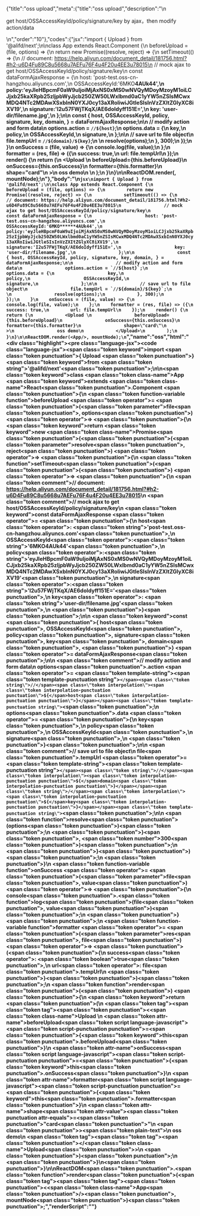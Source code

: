 {"title":"oss upload","meta":{"title":"oss upload","description":"\n<p>get host/OSSAccessKeyId/policy/signature/key by ajax，then modify action/data</p>\n","order":"10"},"codes":{"jsx":"import { Upload } from '@alifd/next';\n\nclass App extends React.Component {\n    beforeUpload = (file, options) => {\n        return new Promise((resolve, reject) => {\n            setTimeout(() => {\n                // document: https://help.aliyun.com/document_detail/181756.html?#h2-u6D4Fu89C8u5668u7AEFu76F4u4F20u4EE3u78015\n                // mock ajax to get host/OSSAccessKeyId/policy/signature/key\n                const dataFormAjaxResponse = {\n                    host: 'post-test.oss-cn-hangzhou.aliyuncs.com',\n                    OSSAccessKeyId:'6MKO******4AUk44',\n                    policy:'eyJleHBpcmF0aW9uIjoiMjAxNS0xMS0wNVQyMDoyMzoyM1oiLCJjxb25kaXRpb25zIjpbWyJjcb250ZW50LWxlbmd0aC1yYW5nZSIsMCwxMDQ4NTc2MDAwXSxbInN0YXJ0cy13aXRoIiwiJGtleSIsInVzZXItZGlyXC8iXV19',\n                    signature:'I2u57FWjTKqX/AE6doIdyff151E=',\n                    key: 'user-dir/filename.jpg',\n                };\n\n                const { host, OSSAccessKeyId, policy, signature, key, domain, } = dataFormAjaxResponse;\n\n                // modify action and form data\n                options.action = `//${host}`;\n                options.data = {\n                    key,\n                    policy,\n                    OSSAccessKeyId,\n                    signature,\n                };\n\n                // save url to file object\n                file.tempUrl = `//${domain}/${key}`;\n                \n                resolve(options);\n            }, 300);\n        });\n    }\n    onSuccess = (file, value) => {\n        console.log(file, value);\n    };\n    formatter = (res, file) => ({\n        success: true,\n        url: file.tempUrl\n    });\n    render() {\n        return (\n            <Upload \n                beforeUpload={this.beforeUpload}\n                onSuccess={this.onSuccess}\n                formatter={this.formatter}\n                shape=\"card\"\n            >\n                oss demo\n            </Upload>\n        );\n    }\n}\n\nReactDOM.render(<App/>, mountNode);\n"},"body":"\n````jsx\nimport { Upload } from '@alifd/next';\n\nclass App extends React.Component {\n    beforeUpload = (file, options) => {\n        return new Promise((resolve, reject) => {\n            setTimeout(() => {\n                // document: https://help.aliyun.com/document_detail/181756.html?#h2-u6D4Fu89C8u5668u7AEFu76F4u4F20u4EE3u78015\n                // mock ajax to get host/OSSAccessKeyId/policy/signature/key\n                const dataFormAjaxResponse = {\n                    host: 'post-test.oss-cn-hangzhou.aliyuncs.com',\n                    OSSAccessKeyId:'6MKO******4AUk44',\n                    policy:'eyJleHBpcmF0aW9uIjoiMjAxNS0xMS0wNVQyMDoyMzoyM1oiLCJjxb25kaXRpb25zIjpbWyJjcb250ZW50LWxlbmd0aC1yYW5nZSIsMCwxMDQ4NTc2MDAwXSxbInN0YXJ0cy13aXRoIiwiJGtleSIsInVzZXItZGlyXC8iXV19',\n                    signature:'I2u57FWjTKqX/AE6doIdyff151E=',\n                    key: 'user-dir/filename.jpg',\n                };\n\n                const { host, OSSAccessKeyId, policy, signature, key, domain, } = dataFormAjaxResponse;\n\n                // modify action and form data\n                options.action = `//${host}`;\n                options.data = {\n                    key,\n                    policy,\n                    OSSAccessKeyId,\n                    signature,\n                };\n\n                // save url to file object\n                file.tempUrl = `//${domain}/${key}`;\n                \n                resolve(options);\n            }, 300);\n        });\n    }\n    onSuccess = (file, value) => {\n        console.log(file, value);\n    };\n    formatter = (res, file) => ({\n        success: true,\n        url: file.tempUrl\n    });\n    render() {\n        return (\n            <Upload \n                beforeUpload={this.beforeUpload}\n                onSuccess={this.onSuccess}\n                formatter={this.formatter}\n                shape=\"card\"\n            >\n                oss demo\n            </Upload>\n        );\n    }\n}\n\nReactDOM.render(<App/>, mountNode);\n````","name":"oss","html":"<script>(function(){'use strict';\n\nvar _createClass = function () { function defineProperties(target, props) { for (var i = 0; i < props.length; i++) { var descriptor = props[i]; descriptor.enumerable = descriptor.enumerable || false; descriptor.configurable = true; if (\"value\" in descriptor) descriptor.writable = true; Object.defineProperty(target, descriptor.key, descriptor); } } return function (Constructor, protoProps, staticProps) { if (protoProps) defineProperties(Constructor.prototype, protoProps); if (staticProps) defineProperties(Constructor, staticProps); return Constructor; }; }();\n\nvar _next = require('@alifd/next');\n\nfunction _classCallCheck(instance, Constructor) { if (!(instance instanceof Constructor)) { throw new TypeError(\"Cannot call a class as a function\"); } }\n\nfunction _possibleConstructorReturn(self, call) { if (!self) { throw new ReferenceError(\"this hasn't been initialised - super() hasn't been called\"); } return call && (typeof call === \"object\" || typeof call === \"function\") ? call : self; }\n\nfunction _inherits(subClass, superClass) { if (typeof superClass !== \"function\" && superClass !== null) { throw new TypeError(\"Super expression must either be null or a function, not \" + typeof superClass); } subClass.prototype = Object.create(superClass && superClass.prototype, { constructor: { value: subClass, enumerable: false, writable: true, configurable: true } }); if (superClass) Object.setPrototypeOf ? Object.setPrototypeOf(subClass, superClass) : subClass.__proto__ = superClass; }\n\nvar App = function (_React$Component) {\n    _inherits(App, _React$Component);\n\n    function App() {\n        var _ref;\n\n        var _temp, _this, _ret;\n\n        _classCallCheck(this, App);\n\n        for (var _len = arguments.length, args = Array(_len), _key = 0; _key < _len; _key++) {\n            args[_key] = arguments[_key];\n        }\n\n        return _ret = (_temp = (_this = _possibleConstructorReturn(this, (_ref = App.__proto__ || Object.getPrototypeOf(App)).call.apply(_ref, [this].concat(args))), _this), _this.beforeUpload = function (file, options) {\n            return new Promise(function (resolve, reject) {\n                setTimeout(function () {\n                    // document: https://help.aliyun.com/document_detail/181756.html?#h2-u6D4Fu89C8u5668u7AEFu76F4u4F20u4EE3u78015\n                    // mock ajax to get host/OSSAccessKeyId/policy/signature/key\n                    var dataFormAjaxResponse = {\n                        host: 'post-test.oss-cn-hangzhou.aliyuncs.com',\n                        OSSAccessKeyId: '6MKO******4AUk44',\n                        policy: 'eyJleHBpcmF0aW9uIjoiMjAxNS0xMS0wNVQyMDoyMzoyM1oiLCJjxb25kaXRpb25zIjpbWyJjcb250ZW50LWxlbmd0aC1yYW5nZSIsMCwxMDQ4NTc2MDAwXSxbInN0YXJ0cy13aXRoIiwiJGtleSIsInVzZXItZGlyXC8iXV19',\n                        signature: 'I2u57FWjTKqX/AE6doIdyff151E=',\n                        key: 'user-dir/filename.jpg'\n                    };\n\n                    var host = dataFormAjaxResponse.host,\n                        OSSAccessKeyId = dataFormAjaxResponse.OSSAccessKeyId,\n                        policy = dataFormAjaxResponse.policy,\n                        signature = dataFormAjaxResponse.signature,\n                        key = dataFormAjaxResponse.key,\n                        domain = dataFormAjaxResponse.domain;\n\n                    // modify action and form data\n\n                    options.action = '//' + host;\n                    options.data = {\n                        key: key,\n                        policy: policy,\n                        OSSAccessKeyId: OSSAccessKeyId,\n                        signature: signature\n                    };\n\n                    // save url to file object\n                    file.tempUrl = '//' + domain + '/' + key;\n\n                    resolve(options);\n                }, 300);\n            });\n        }, _this.onSuccess = function (file, value) {\n            console.log(file, value);\n        }, _this.formatter = function (res, file) {\n            return {\n                success: true,\n                url: file.tempUrl\n            };\n        }, _temp), _possibleConstructorReturn(_this, _ret);\n    }\n\n    _createClass(App, [{\n        key: 'render',\n        value: function render() {\n            return React.createElement(\n                _next.Upload,\n                {\n                    beforeUpload: this.beforeUpload,\n                    onSuccess: this.onSuccess,\n                    formatter: this.formatter,\n                    shape: 'card'\n                },\n                'oss demo'\n            );\n        }\n    }]);\n\n    return App;\n}(React.Component);\n\nReactDOM.render(React.createElement(App, null), mountNode);})()</script><div class=\"highlight\"><pre class=\"language-jsx\"><code class=\"language-jsx\"><span class=\"token keyword\">import</span> <span class=\"token punctuation\">{</span> Upload <span class=\"token punctuation\">}</span> <span class=\"token keyword\">from</span> <span class=\"token string\">'@alifd/next'</span><span class=\"token punctuation\">;</span>\n\n<span class=\"token keyword\">class</span> <span class=\"token class-name\">App</span> <span class=\"token keyword\">extends</span> <span class=\"token class-name\">React<span class=\"token punctuation\">.</span>Component</span> <span class=\"token punctuation\">{</span>\n    <span class=\"token function-variable function\">beforeUpload</span> <span class=\"token operator\">=</span> <span class=\"token punctuation\">(</span><span class=\"token parameter\">file<span class=\"token punctuation\">,</span> options</span><span class=\"token punctuation\">)</span> <span class=\"token operator\">=></span> <span class=\"token punctuation\">{</span>\n        <span class=\"token keyword\">return</span> <span class=\"token keyword\">new</span> <span class=\"token class-name\">Promise</span><span class=\"token punctuation\">(</span><span class=\"token punctuation\">(</span><span class=\"token parameter\">resolve<span class=\"token punctuation\">,</span> reject</span><span class=\"token punctuation\">)</span> <span class=\"token operator\">=></span> <span class=\"token punctuation\">{</span>\n            <span class=\"token function\">setTimeout</span><span class=\"token punctuation\">(</span><span class=\"token punctuation\">(</span><span class=\"token punctuation\">)</span> <span class=\"token operator\">=></span> <span class=\"token punctuation\">{</span>\n                <span class=\"token comment\">// document: https://help.aliyun.com/document_detail/181756.html?#h2-u6D4Fu89C8u5668u7AEFu76F4u4F20u4EE3u78015</span>\n                <span class=\"token comment\">// mock ajax to get host/OSSAccessKeyId/policy/signature/key</span>\n                <span class=\"token keyword\">const</span> dataFormAjaxResponse <span class=\"token operator\">=</span> <span class=\"token punctuation\">{</span>\n                    host<span class=\"token operator\">:</span> <span class=\"token string\">'post-test.oss-cn-hangzhou.aliyuncs.com'</span><span class=\"token punctuation\">,</span>\n                    OSSAccessKeyId<span class=\"token operator\">:</span><span class=\"token string\">'6MKO******4AUk44'</span><span class=\"token punctuation\">,</span>\n                    policy<span class=\"token operator\">:</span><span class=\"token string\">'eyJleHBpcmF0aW9uIjoiMjAxNS0xMS0wNVQyMDoyMzoyM1oiLCJjxb25kaXRpb25zIjpbWyJjcb250ZW50LWxlbmd0aC1yYW5nZSIsMCwxMDQ4NTc2MDAwXSxbInN0YXJ0cy13aXRoIiwiJGtleSIsInVzZXItZGlyXC8iXV19'</span><span class=\"token punctuation\">,</span>\n                    signature<span class=\"token operator\">:</span><span class=\"token string\">'I2u57FWjTKqX/AE6doIdyff151E='</span><span class=\"token punctuation\">,</span>\n                    key<span class=\"token operator\">:</span> <span class=\"token string\">'user-dir/filename.jpg'</span><span class=\"token punctuation\">,</span>\n                <span class=\"token punctuation\">}</span><span class=\"token punctuation\">;</span>\n\n                <span class=\"token keyword\">const</span> <span class=\"token punctuation\">{</span> host<span class=\"token punctuation\">,</span> OSSAccessKeyId<span class=\"token punctuation\">,</span> policy<span class=\"token punctuation\">,</span> signature<span class=\"token punctuation\">,</span> key<span class=\"token punctuation\">,</span> domain<span class=\"token punctuation\">,</span> <span class=\"token punctuation\">}</span> <span class=\"token operator\">=</span> dataFormAjaxResponse<span class=\"token punctuation\">;</span>\n\n                <span class=\"token comment\">// modify action and form data</span>\n                options<span class=\"token punctuation\">.</span>action <span class=\"token operator\">=</span> <span class=\"token template-string\"><span class=\"token template-punctuation string\">`</span><span class=\"token string\">//</span><span class=\"token interpolation\"><span class=\"token interpolation-punctuation punctuation\">${</span>host<span class=\"token interpolation-punctuation punctuation\">}</span></span><span class=\"token template-punctuation string\">`</span></span><span class=\"token punctuation\">;</span>\n                options<span class=\"token punctuation\">.</span>data <span class=\"token operator\">=</span> <span class=\"token punctuation\">{</span>\n                    key<span class=\"token punctuation\">,</span>\n                    policy<span class=\"token punctuation\">,</span>\n                    OSSAccessKeyId<span class=\"token punctuation\">,</span>\n                    signature<span class=\"token punctuation\">,</span>\n                <span class=\"token punctuation\">}</span><span class=\"token punctuation\">;</span>\n\n                <span class=\"token comment\">// save url to file object</span>\n                file<span class=\"token punctuation\">.</span>tempUrl <span class=\"token operator\">=</span> <span class=\"token template-string\"><span class=\"token template-punctuation string\">`</span><span class=\"token string\">//</span><span class=\"token interpolation\"><span class=\"token interpolation-punctuation punctuation\">${</span>domain<span class=\"token interpolation-punctuation punctuation\">}</span></span><span class=\"token string\">/</span><span class=\"token interpolation\"><span class=\"token interpolation-punctuation punctuation\">${</span>key<span class=\"token interpolation-punctuation punctuation\">}</span></span><span class=\"token template-punctuation string\">`</span></span><span class=\"token punctuation\">;</span>\n\n                <span class=\"token function\">resolve</span><span class=\"token punctuation\">(</span>options<span class=\"token punctuation\">)</span><span class=\"token punctuation\">;</span>\n            <span class=\"token punctuation\">}</span><span class=\"token punctuation\">,</span> <span class=\"token number\">300</span><span class=\"token punctuation\">)</span><span class=\"token punctuation\">;</span>\n        <span class=\"token punctuation\">}</span><span class=\"token punctuation\">)</span><span class=\"token punctuation\">;</span>\n    <span class=\"token punctuation\">}</span>\n    <span class=\"token function-variable function\">onSuccess</span> <span class=\"token operator\">=</span> <span class=\"token punctuation\">(</span><span class=\"token parameter\">file<span class=\"token punctuation\">,</span> value</span><span class=\"token punctuation\">)</span> <span class=\"token operator\">=></span> <span class=\"token punctuation\">{</span>\n        console<span class=\"token punctuation\">.</span><span class=\"token function\">log</span><span class=\"token punctuation\">(</span>file<span class=\"token punctuation\">,</span> value<span class=\"token punctuation\">)</span><span class=\"token punctuation\">;</span>\n    <span class=\"token punctuation\">}</span><span class=\"token punctuation\">;</span>\n    <span class=\"token function-variable function\">formatter</span> <span class=\"token operator\">=</span> <span class=\"token punctuation\">(</span><span class=\"token parameter\">res<span class=\"token punctuation\">,</span> file</span><span class=\"token punctuation\">)</span> <span class=\"token operator\">=></span> <span class=\"token punctuation\">(</span><span class=\"token punctuation\">{</span>\n        success<span class=\"token operator\">:</span> <span class=\"token boolean\">true</span><span class=\"token punctuation\">,</span>\n        url<span class=\"token operator\">:</span> file<span class=\"token punctuation\">.</span>tempUrl\n    <span class=\"token punctuation\">}</span><span class=\"token punctuation\">)</span><span class=\"token punctuation\">;</span>\n    <span class=\"token function\">render</span><span class=\"token punctuation\">(</span><span class=\"token punctuation\">)</span> <span class=\"token punctuation\">{</span>\n        <span class=\"token keyword\">return</span> <span class=\"token punctuation\">(</span>\n            <span class=\"token tag\"><span class=\"token tag\"><span class=\"token punctuation\">&lt;</span><span class=\"token class-name\">Upload</span></span> \n                <span class=\"token attr-name\">beforeUpload</span><span class=\"token script language-javascript\"><span class=\"token script-punctuation punctuation\">=</span><span class=\"token punctuation\">{</span><span class=\"token keyword\">this</span><span class=\"token punctuation\">.</span>beforeUpload<span class=\"token punctuation\">}</span></span>\n                <span class=\"token attr-name\">onSuccess</span><span class=\"token script language-javascript\"><span class=\"token script-punctuation punctuation\">=</span><span class=\"token punctuation\">{</span><span class=\"token keyword\">this</span><span class=\"token punctuation\">.</span>onSuccess<span class=\"token punctuation\">}</span></span>\n                <span class=\"token attr-name\">formatter</span><span class=\"token script language-javascript\"><span class=\"token script-punctuation punctuation\">=</span><span class=\"token punctuation\">{</span><span class=\"token keyword\">this</span><span class=\"token punctuation\">.</span>formatter<span class=\"token punctuation\">}</span></span>\n                <span class=\"token attr-name\">shape</span><span class=\"token attr-value\"><span class=\"token punctuation attr-equals\">=</span><span class=\"token punctuation\">\"</span>card<span class=\"token punctuation\">\"</span></span>\n            <span class=\"token punctuation\">></span></span><span class=\"token plain-text\">\n                oss demo\n            </span><span class=\"token tag\"><span class=\"token tag\"><span class=\"token punctuation\">&lt;/</span><span class=\"token class-name\">Upload</span></span><span class=\"token punctuation\">></span></span>\n        <span class=\"token punctuation\">)</span><span class=\"token punctuation\">;</span>\n    <span class=\"token punctuation\">}</span>\n<span class=\"token punctuation\">}</span>\n\nReactDOM<span class=\"token punctuation\">.</span><span class=\"token function\">render</span><span class=\"token punctuation\">(</span><span class=\"token tag\"><span class=\"token tag\"><span class=\"token punctuation\">&lt;</span><span class=\"token class-name\">App</span></span><span class=\"token punctuation\">/></span></span><span class=\"token punctuation\">,</span> mountNode<span class=\"token punctuation\">)</span><span class=\"token punctuation\">;</span></code></pre></div>","renderScript":"<script>(function(){'use strict';\n\nvar _createClass = function () { function defineProperties(target, props) { for (var i = 0; i < props.length; i++) { var descriptor = props[i]; descriptor.enumerable = descriptor.enumerable || false; descriptor.configurable = true; if (\"value\" in descriptor) descriptor.writable = true; Object.defineProperty(target, descriptor.key, descriptor); } } return function (Constructor, protoProps, staticProps) { if (protoProps) defineProperties(Constructor.prototype, protoProps); if (staticProps) defineProperties(Constructor, staticProps); return Constructor; }; }();\n\nvar _reactLive = require('react-live');\n\nvar _next = require('@alifd/next');\n\nfunction _classCallCheck(instance, Constructor) { if (!(instance instanceof Constructor)) { throw new TypeError(\"Cannot call a class as a function\"); } }\n\nfunction _possibleConstructorReturn(self, call) { if (!self) { throw new ReferenceError(\"this hasn't been initialised - super() hasn't been called\"); } return call && (typeof call === \"object\" || typeof call === \"function\") ? call : self; }\n\nfunction _inherits(subClass, superClass) { if (typeof superClass !== \"function\" && superClass !== null) { throw new TypeError(\"Super expression must either be null or a function, not \" + typeof superClass); } subClass.prototype = Object.create(superClass && superClass.prototype, { constructor: { value: subClass, enumerable: false, writable: true, configurable: true } }); if (superClass) Object.setPrototypeOf ? Object.setPrototypeOf(subClass, superClass) : subClass.__proto__ = superClass; }\n\nwindow.demoNames.push('ossEnUs');\n\n\nwindow.ossEnUsRenderScript = function ossEnUsRenderScript(liveDemo) {\n    var mountNode = document.getElementById('ossEnUs-mount');\n    if (liveDemo === \"false\") {\n        document.getElementById('ossEnUs-body').innerHTML = '<pre class=\"language-jsx\"><code class=\"language-jsx\"><span class=\"token keyword\">import</span> <span class=\"token punctuation\">{</span> Upload <span class=\"token punctuation\">}</span> <span class=\"token keyword\">from</span> <span class=\"token string\">\\'@alifd/next\\'</span><span class=\"token punctuation\">;</span>\\n\\n<span class=\"token keyword\">class</span> <span class=\"token class-name\">App</span> <span class=\"token keyword\">extends</span> <span class=\"token class-name\">React<span class=\"token punctuation\">.</span>Component</span> <span class=\"token punctuation\">{</span>\\n    <span class=\"token function-variable function\">beforeUpload</span> <span class=\"token operator\">=</span> <span class=\"token punctuation\">(</span><span class=\"token parameter\">file<span class=\"token punctuation\">,</span> options</span><span class=\"token punctuation\">)</span> <span class=\"token operator\">=></span> <span class=\"token punctuation\">{</span>\\n        <span class=\"token keyword\">return</span> <span class=\"token keyword\">new</span> <span class=\"token class-name\">Promise</span><span class=\"token punctuation\">(</span><span class=\"token punctuation\">(</span><span class=\"token parameter\">resolve<span class=\"token punctuation\">,</span> reject</span><span class=\"token punctuation\">)</span> <span class=\"token operator\">=></span> <span class=\"token punctuation\">{</span>\\n            <span class=\"token function\">setTimeout</span><span class=\"token punctuation\">(</span><span class=\"token punctuation\">(</span><span class=\"token punctuation\">)</span> <span class=\"token operator\">=></span> <span class=\"token punctuation\">{</span>\\n                <span class=\"token comment\">// document: https://help.aliyun.com/document_detail/181756.html?#h2-u6D4Fu89C8u5668u7AEFu76F4u4F20u4EE3u78015</span>\\n                <span class=\"token comment\">// mock ajax to get host/OSSAccessKeyId/policy/signature/key</span>\\n                <span class=\"token keyword\">const</span> dataFormAjaxResponse <span class=\"token operator\">=</span> <span class=\"token punctuation\">{</span>\\n                    host<span class=\"token operator\">:</span> <span class=\"token string\">\\'post-test.oss-cn-hangzhou.aliyuncs.com\\'</span><span class=\"token punctuation\">,</span>\\n                    OSSAccessKeyId<span class=\"token operator\">:</span><span class=\"token string\">\\'6MKO******4AUk44\\'</span><span class=\"token punctuation\">,</span>\\n                    policy<span class=\"token operator\">:</span><span class=\"token string\">\\'eyJleHBpcmF0aW9uIjoiMjAxNS0xMS0wNVQyMDoyMzoyM1oiLCJjxb25kaXRpb25zIjpbWyJjcb250ZW50LWxlbmd0aC1yYW5nZSIsMCwxMDQ4NTc2MDAwXSxbInN0YXJ0cy13aXRoIiwiJGtleSIsInVzZXItZGlyXC8iXV19\\'</span><span class=\"token punctuation\">,</span>\\n                    signature<span class=\"token operator\">:</span><span class=\"token string\">\\'I2u57FWjTKqX/AE6doIdyff151E=\\'</span><span class=\"token punctuation\">,</span>\\n                    key<span class=\"token operator\">:</span> <span class=\"token string\">\\'user-dir/filename.jpg\\'</span><span class=\"token punctuation\">,</span>\\n                <span class=\"token punctuation\">}</span><span class=\"token punctuation\">;</span>\\n\\n                <span class=\"token keyword\">const</span> <span class=\"token punctuation\">{</span> host<span class=\"token punctuation\">,</span> OSSAccessKeyId<span class=\"token punctuation\">,</span> policy<span class=\"token punctuation\">,</span> signature<span class=\"token punctuation\">,</span> key<span class=\"token punctuation\">,</span> domain<span class=\"token punctuation\">,</span> <span class=\"token punctuation\">}</span> <span class=\"token operator\">=</span> dataFormAjaxResponse<span class=\"token punctuation\">;</span>\\n\\n                <span class=\"token comment\">// modify action and form data</span>\\n                options<span class=\"token punctuation\">.</span>action <span class=\"token operator\">=</span> <span class=\"token template-string\"><span class=\"token template-punctuation string\">{backquote}</span><span class=\"token string\">//</span><span class=\"token interpolation\"><span class=\"token interpolation-punctuation punctuation\">{dollar}{</span>host<span class=\"token interpolation-punctuation punctuation\">}</span></span><span class=\"token template-punctuation string\">{backquote}</span></span><span class=\"token punctuation\">;</span>\\n                options<span class=\"token punctuation\">.</span>data <span class=\"token operator\">=</span> <span class=\"token punctuation\">{</span>\\n                    key<span class=\"token punctuation\">,</span>\\n                    policy<span class=\"token punctuation\">,</span>\\n                    OSSAccessKeyId<span class=\"token punctuation\">,</span>\\n                    signature<span class=\"token punctuation\">,</span>\\n                <span class=\"token punctuation\">}</span><span class=\"token punctuation\">;</span>\\n\\n                <span class=\"token comment\">// save url to file object</span>\\n                file<span class=\"token punctuation\">.</span>tempUrl <span class=\"token operator\">=</span> <span class=\"token template-string\"><span class=\"token template-punctuation string\">{backquote}</span><span class=\"token string\">//</span><span class=\"token interpolation\"><span class=\"token interpolation-punctuation punctuation\">{dollar}{</span>domain<span class=\"token interpolation-punctuation punctuation\">}</span></span><span class=\"token string\">/</span><span class=\"token interpolation\"><span class=\"token interpolation-punctuation punctuation\">{dollar}{</span>key<span class=\"token interpolation-punctuation punctuation\">}</span></span><span class=\"token template-punctuation string\">{backquote}</span></span><span class=\"token punctuation\">;</span>\\n                \\n                <span class=\"token function\">resolve</span><span class=\"token punctuation\">(</span>options<span class=\"token punctuation\">)</span><span class=\"token punctuation\">;</span>\\n            <span class=\"token punctuation\">}</span><span class=\"token punctuation\">,</span> <span class=\"token number\">300</span><span class=\"token punctuation\">)</span><span class=\"token punctuation\">;</span>\\n        <span class=\"token punctuation\">}</span><span class=\"token punctuation\">)</span><span class=\"token punctuation\">;</span>\\n    <span class=\"token punctuation\">}</span>\\n    <span class=\"token function-variable function\">onSuccess</span> <span class=\"token operator\">=</span> <span class=\"token punctuation\">(</span><span class=\"token parameter\">file<span class=\"token punctuation\">,</span> value</span><span class=\"token punctuation\">)</span> <span class=\"token operator\">=></span> <span class=\"token punctuation\">{</span>\\n        console<span class=\"token punctuation\">.</span><span class=\"token function\">log</span><span class=\"token punctuation\">(</span>file<span class=\"token punctuation\">,</span> value<span class=\"token punctuation\">)</span><span class=\"token punctuation\">;</span>\\n    <span class=\"token punctuation\">}</span><span class=\"token punctuation\">;</span>\\n    <span class=\"token function-variable function\">formatter</span> <span class=\"token operator\">=</span> <span class=\"token punctuation\">(</span><span class=\"token parameter\">res<span class=\"token punctuation\">,</span> file</span><span class=\"token punctuation\">)</span> <span class=\"token operator\">=></span> <span class=\"token punctuation\">(</span><span class=\"token punctuation\">{</span>\\n        success<span class=\"token operator\">:</span> <span class=\"token boolean\">true</span><span class=\"token punctuation\">,</span>\\n        url<span class=\"token operator\">:</span> file<span class=\"token punctuation\">.</span>tempUrl\\n    <span class=\"token punctuation\">}</span><span class=\"token punctuation\">)</span><span class=\"token punctuation\">;</span>\\n    <span class=\"token function\">render</span><span class=\"token punctuation\">(</span><span class=\"token punctuation\">)</span> <span class=\"token punctuation\">{</span>\\n        <span class=\"token keyword\">return</span> <span class=\"token punctuation\">(</span>\\n            <span class=\"token tag\"><span class=\"token tag\"><span class=\"token punctuation\">&lt;</span><span class=\"token class-name\">Upload</span></span> \\n                <span class=\"token attr-name\">beforeUpload</span><span class=\"token script language-javascript\"><span class=\"token script-punctuation punctuation\">=</span><span class=\"token punctuation\">{</span><span class=\"token keyword\">this</span><span class=\"token punctuation\">.</span>beforeUpload<span class=\"token punctuation\">}</span></span>\\n                <span class=\"token attr-name\">onSuccess</span><span class=\"token script language-javascript\"><span class=\"token script-punctuation punctuation\">=</span><span class=\"token punctuation\">{</span><span class=\"token keyword\">this</span><span class=\"token punctuation\">.</span>onSuccess<span class=\"token punctuation\">}</span></span>\\n                <span class=\"token attr-name\">formatter</span><span class=\"token script language-javascript\"><span class=\"token script-punctuation punctuation\">=</span><span class=\"token punctuation\">{</span><span class=\"token keyword\">this</span><span class=\"token punctuation\">.</span>formatter<span class=\"token punctuation\">}</span></span>\\n                <span class=\"token attr-name\">shape</span><span class=\"token attr-value\"><span class=\"token punctuation attr-equals\">=</span><span class=\"token punctuation\">\"</span>card<span class=\"token punctuation\">\"</span></span>\\n            <span class=\"token punctuation\">></span></span><span class=\"token plain-text\">\\n                oss demo\\n            </span><span class=\"token tag\"><span class=\"token tag\"><span class=\"token punctuation\">&lt;/</span><span class=\"token class-name\">Upload</span></span><span class=\"token punctuation\">></span></span>\\n        <span class=\"token punctuation\">)</span><span class=\"token punctuation\">;</span>\\n    <span class=\"token punctuation\">}</span>\\n<span class=\"token punctuation\">}</span>\\n\\nReactDOM<span class=\"token punctuation\">.</span><span class=\"token function\">render</span><span class=\"token punctuation\">(</span><span class=\"token tag\"><span class=\"token tag\"><span class=\"token punctuation\">&lt;</span><span class=\"token class-name\">App</span></span><span class=\"token punctuation\">/></span></span><span class=\"token punctuation\">,</span> mountNode<span class=\"token punctuation\">)</span><span class=\"token punctuation\">;</span>\\n</code></pre>\\n'.replace(/{backquote}/g, '`').replace(/{dollar}/g, '$');\n\n        var App = function (_React$Component) {\n            _inherits(App, _React$Component);\n\n            function App() {\n                var _ref;\n\n                var _temp, _this, _ret;\n\n                _classCallCheck(this, App);\n\n                for (var _len = arguments.length, args = Array(_len), _key = 0; _key < _len; _key++) {\n                    args[_key] = arguments[_key];\n                }\n\n                return _ret = (_temp = (_this = _possibleConstructorReturn(this, (_ref = App.__proto__ || Object.getPrototypeOf(App)).call.apply(_ref, [this].concat(args))), _this), _this.beforeUpload = function (file, options) {\n                    return new Promise(function (resolve, reject) {\n                        setTimeout(function () {\n                            // document: https://help.aliyun.com/document_detail/181756.html?#h2-u6D4Fu89C8u5668u7AEFu76F4u4F20u4EE3u78015\n                            // mock ajax to get host/OSSAccessKeyId/policy/signature/key\n                            var dataFormAjaxResponse = {\n                                host: 'post-test.oss-cn-hangzhou.aliyuncs.com',\n                                OSSAccessKeyId: '6MKO******4AUk44',\n                                policy: 'eyJleHBpcmF0aW9uIjoiMjAxNS0xMS0wNVQyMDoyMzoyM1oiLCJjxb25kaXRpb25zIjpbWyJjcb250ZW50LWxlbmd0aC1yYW5nZSIsMCwxMDQ4NTc2MDAwXSxbInN0YXJ0cy13aXRoIiwiJGtleSIsInVzZXItZGlyXC8iXV19',\n                                signature: 'I2u57FWjTKqX/AE6doIdyff151E=',\n                                key: 'user-dir/filename.jpg'\n                            };\n\n                            var host = dataFormAjaxResponse.host,\n                                OSSAccessKeyId = dataFormAjaxResponse.OSSAccessKeyId,\n                                policy = dataFormAjaxResponse.policy,\n                                signature = dataFormAjaxResponse.signature,\n                                key = dataFormAjaxResponse.key,\n                                domain = dataFormAjaxResponse.domain;\n\n                            // modify action and form data\n\n                            options.action = '//' + host;\n                            options.data = {\n                                key: key,\n                                policy: policy,\n                                OSSAccessKeyId: OSSAccessKeyId,\n                                signature: signature\n                            };\n\n                            // save url to file object\n                            file.tempUrl = '//' + domain + '/' + key;\n\n                            resolve(options);\n                        }, 300);\n                    });\n                }, _this.onSuccess = function (file, value) {\n                    console.log(file, value);\n                }, _this.formatter = function (res, file) {\n                    return {\n                        success: true,\n                        url: file.tempUrl\n                    };\n                }, _temp), _possibleConstructorReturn(_this, _ret);\n            }\n\n            _createClass(App, [{\n                key: 'render',\n                value: function render() {\n                    return React.createElement(\n                        _next.Upload,\n                        {\n                            beforeUpload: this.beforeUpload,\n                            onSuccess: this.onSuccess,\n                            formatter: this.formatter,\n                            shape: 'card'\n                        },\n                        'oss demo'\n                    );\n                }\n            }]);\n\n            return App;\n        }(React.Component);\n\n        ReactDOM.render(React.createElement(App, null), mountNode);\n\n        return;\n    }\n\n    var ossEnUsLiveScript = 'class App extends React.Component {\\n  constructor(...args) {\\n    super(...args);\\n    this.beforeUpload = (file, options) => {\\n      return new Promise((resolve, reject) => {\\n        setTimeout(() => {\\n          const dataFormAjaxResponse = {\\n            host: \"post-test.oss-cn-hangzhou.aliyuncs.com\",\\n            OSSAccessKeyId: \"6MKO******4AUk44\",\\n            policy:\\n              \"eyJleHBpcmF0aW9uIjoiMjAxNS0xMS0wNVQyMDoyMzoyM1oiLCJjxb25kaXRpb25zIjpbWyJjcb250ZW50LWxlbmd0aC1yYW5nZSIsMCwxMDQ4NTc2MDAwXSxbInN0YXJ0cy13aXRoIiwiJGtleSIsInVzZXItZGlyXC8iXV19\",\\n            signature: \"I2u57FWjTKqX/AE6doIdyff151E=\",\\n            key: \"user-dir/filename.jpg\"\\n          };\\n\\n          const {\\n            host,\\n            OSSAccessKeyId,\\n            policy,\\n            signature,\\n            key,\\n            domain\\n          } = dataFormAjaxResponse;\\n\\n          options.action = `//${host}`;\\n          options.data = {\\n            key,\\n            policy,\\n            OSSAccessKeyId,\\n            signature\\n          };\\n\\n          file.tempUrl = `//${domain}/${key}`;\\n\\n          resolve(options);\\n        }, 300);\\n      });\\n    };\\n    this.onSuccess = (file, value) => {\\n      console.log(file, value);\\n    };\\n    this.formatter = (res, file) => ({\\n      success: true,\\n      url: file.tempUrl\\n    });\\n  }\\n  // document: https://help.aliyun.com/document_detail/181756.html?#h2-u6D4Fu89C8u5668u7AEFu76F4u4F20u4EE3u78015\\n  // mock ajax to get host/OSSAccessKeyId/policy/signature/key\\n  // modify action and form data\\n  // save url to file object\\n  render() {\\n    return (\\n      <Upload\\n        beforeUpload={this.beforeUpload}\\n        onSuccess={this.onSuccess}\\n        formatter={this.formatter}\\n        shape=\"card\"\\n      >\\n        oss demo\\n      </Upload>\\n    );\\n  }\\n}\\n\\nReactDOM.render(<App />, mountNode);';\n    var emptyTheme = {\n        plain: {},\n        styles: [{\n            types: [],\n            styles: {}\n        }]\n    };\n\n    function renderAfter() {\n        ReactDOM.render(React.createElement(\n            _next.Balloon.Tooltip,\n            {\n                align: 't',\n                style: { maxWidth: 320 },\n                trigger: React.createElement('div', {\n                    dangerouslySetInnerHTML: {\n                        __html: '<pre class=\"language-jsx\"><code class=\"language-jsx\"><span class=\"token keyword\">import</span> <span class=\"token punctuation\">{</span> Upload <span class=\"token punctuation\">}</span> <span class=\"token keyword\">from</span> <span class=\"token string\">\\'@alifd/next\\'</span><span class=\"token punctuation\">;</span>\\n</code></pre>\\n'\n                    }\n                })\n            },\n            '\\u7F16\\u8F91\\u6A21\\u5F0F\\u6682\\u4E0D\\u652F\\u6301\\u4FEE\\u6539\\u4F9D\\u8D56\\u5F15\\u5165'\n        ), document.getElementById('ossEnUs-live-import'));\n    }\n\n    var LiveRenderer = function (_React$Component2) {\n        _inherits(LiveRenderer, _React$Component2);\n\n        function LiveRenderer(props) {\n            _classCallCheck(this, LiveRenderer);\n\n            var _this2 = _possibleConstructorReturn(this, (LiveRenderer.__proto__ || Object.getPrototypeOf(LiveRenderer)).call(this, props));\n\n            _this2.onBlur = function () {\n                var time = new Date().getTime();\n                window.top.postMessage({\n                    type: 'ReactLiveEdit',\n                    from: 'demo',\n                    body: { name: 'ossEnUs', component: 'Upload', time: time }\n                }, '*');\n            };\n\n            return _this2;\n        }\n\n        _createClass(LiveRenderer, [{\n            key: 'componentDidMount',\n            value: function componentDidMount() {\n                renderAfter();\n            }\n        }, {\n            key: 'render',\n            value: function render() {\n                return React.createElement(\n                    _reactLive.LiveProvider,\n                    {\n                        code: ossEnUsLiveScript,\n                        scope: { Upload: _next.Upload, mountNode: mountNode },\n                        noInline: true },\n                    React.createElement(\n                        'div',\n                        { id: 'ossEnUs-live-editor' },\n                        React.createElement(_reactLive.LiveError, { id: 'ossEnUs-live-error', className: 'react-live-error' }),\n                        React.createElement('div', { id: 'ossEnUs-live-import' }),\n                        React.createElement(\n                            'div',\n                            { id: 'ossEnUs-live-body', className: 'react-live-body' },\n                            React.createElement(_reactLive.LiveEditor, { theme: emptyTheme, onBlur: this.onBlur })\n                        ),\n                        React.createElement('div', { id: 'ossEnUs-live-css' })\n                    ),\n                    React.createElement(_reactLive.LivePreview, null)\n                );\n            }\n        }]);\n\n        return LiveRenderer;\n    }(React.Component);\n\n    ReactDOM.render(React.createElement(LiveRenderer, null), document.getElementById('ossEnUs-body'));\n    return;\n};\n\nwindow.renderFuncs.push(ossEnUsRenderScript);\n\nfunction onRiddleOrCodePenClick(type) {\n    var time = new Date().getTime();\n    window.top.postMessage({\n        type: 'RiddleOrCodePenClick',\n        from: 'demo',\n        body: { name: 'ossEnUs', component: 'Upload', type: type, time: time }\n    }, '*');\n}\nReactDOM.render(React.createElement(\n    _next.Balloon.Tooltip,\n    {\n        align: 'b',\n        style: { maxWidth: 400 },\n        trigger: React.createElement(\n            'span',\n            { role: 'img', className: 'op-icon', onClick: function onClick() {\n                    return onRiddleOrCodePenClick('O2');\n                } },\n            React.createElement(\n                'svg',\n                { viewBox: '0 0 18 18', version: '1.1' },\n                React.createElement(\n                    'g',\n                    { id: '\\u9875\\u9762-1', stroke: 'none', 'stroke-width': '1', fill: 'none', 'fill-rule': 'evenodd', 'stroke-opacity': '0.45' },\n                    React.createElement(\n                        'g',\n                        { id: '\\u7F16\\u7EC4-16', transform: 'translate(1.000000, 1.031385)', 'fill-rule': 'nonzero', stroke: '#000000', 'stroke-width': '1' },\n                        React.createElement('path', { d: 'M7.99320628,15.9864125 C3.58572657,15.9864125 2.27373675e-13,12.400686 2.27373675e-13,7.99320627 C2.27373675e-13,3.58572655 3.58572657,-1.70530257e-13 7.99320628,-1.70530257e-13 C12.400686,-1.70530257e-13 15.9864126,3.58572655 15.9864126,7.99320627 C15.9864126,8.42039157 15.6400618,8.76674238 15.2128765,8.76674238 C14.7856912,8.76674238 14.4393404,8.42039157 14.4393404,7.99320627 C14.4393404,4.43880793 11.5476691,1.54707218 7.99320628,1.54707218 C4.43874348,1.54707218 1.54707218,4.43880793 1.54707218,7.99320627 C1.54707218,11.5476691 4.43874348,14.4393404 7.99320628,14.4393404 C8.43115662,14.4393404 8.86852684,14.3952488 9.29313367,14.3084194 C9.7112944,14.2223635 10.1204305,14.492521 10.2060352,14.9110685 C10.2917043,15.3296804 10.0218692,15.7383653 9.60338611,15.82397 C9.07686588,15.9317494 8.53513277,15.9864125 7.99320628,15.9864125', id: 'path-2' }),\n                        React.createElement('path', { d: 'M14.8745616,14.4162764 C15.3159789,14.440487 15.5487088,14.6453304 15.5721741,15.0302087 C15.5487088,15.4398955 15.3394443,15.6441411 14.9442844,15.6441411 L11.9445701,15.6441411 C11.5025757,15.6441411 11.2817709,15.4398955 11.2817709,15.0302087 C11.2584018,14.9100526 11.3166804,14.7536303 11.4562221,14.5606432 C11.6420213,14.3439436 11.8279166,14.127244 12.0142928,13.9105444 C12.7817242,13.0680563 13.339795,12.369935 13.6886012,11.8156822 C13.8978657,11.5267494 14.002498,11.2378167 14.002498,10.9488839 C13.9556635,10.5154847 13.746399,10.2751724 13.3746083,10.226552 C13.0024329,10.226552 12.7347936,10.5036285 12.5724598,11.0572835 C12.432918,11.5148932 12.2350015,11.7315928 11.9793834,11.7073822 C11.537389,11.7073822 11.3167766,11.4906827 11.3167766,11.0572835 C11.4176783,9.98807895 11.9602374,9.32514076 12.9424518,9.05442834 C13.5415272,8.88931453 14.2250594,9.11615024 14.4346419,9.22243967 C15.0292798,9.52400928 15.3502647,10.075465 15.3976267,10.8766507 C15.3976267,11.5510596 14.8744655,12.5019474 13.8280468,13.7300113 C13.5489633,14.0674648 13.3625871,14.2960206 13.2698799,14.4162764 L14.8745616,14.4162764 Z', id: 'path-7' })\n                    )\n                )\n            )\n        ) },\n    React.createElement(\n        'span',\n        null,\n        '\\u5728O2\\u4E2D\\u6253\\u5F00'\n    )\n), document.getElementById('ossEnUs-O2'));\nReactDOM.render(React.createElement(\n    _next.Balloon.Tooltip,\n    {\n        align: 'b',\n        style: { maxWidth: 400 },\n        trigger: React.createElement(\n            'span',\n            { role: 'img', className: 'op-icon', onClick: function onClick() {\n                    return onRiddleOrCodePenClick('CodePen');\n                } },\n            React.createElement(\n                'svg',\n                { viewBox: '0 0 20 20', fill: 'currentColor' },\n                React.createElement('path', {\n                    d: 'M17.7207447,7.0537234 L10.2739362,2.0893617 C10.0952128,1.97021277 9.86223404,1.97021277 9.68404255,2.0893617 L2.23723404,7.0537234 C2.0893617,7.15212766 2.00053191,7.31861702 2.00053191,7.4962766 L2.00053191,12.4606383 C2.00053191,12.6382979 2.0893617,12.8047872 2.23723404,12.9031915 L9.68404255,17.8675532 C9.77340426,17.9271277 9.87606383,17.9569149 9.97925532,17.9569149 C10.0824468,17.9569149 10.1851064,17.9271277 10.2744681,17.8675532 L17.7212766,12.9031915 C17.8691489,12.8047872 17.9579787,12.6382979 17.9579787,12.4606383 L17.9579787,7.4962766 C17.9579787,7.31861702 17.8691489,7.15212766 17.7212766,7.0537234 L17.7207447,7.0537234 Z M9.9787234,11.8218085 L7.2143617,9.9787234 L9.9787234,8.1356383 L12.7430851,9.9787234 L9.9787234,11.8218085 Z M10.5106383,7.21170213 L10.5106383,3.52553191 L16.4664894,7.4962766 L13.7021277,9.3393617 L10.5106383,7.21170213 Z M9.44680851,7.21170213 L6.25531915,9.3393617 L3.49095745,7.4962766 L9.44680851,3.52553191 L9.44680851,7.21170213 Z M5.2962766,9.9787234 L3.06382979,11.4670213 L3.06382979,8.49042553 L5.2962766,9.9787234 Z M6.25531915,10.6180851 L9.44680851,12.7457447 L9.44680851,16.4319149 L3.49095745,12.4611702 L6.25531915,10.6180851 Z M10.5106383,12.7457447 L13.7021277,10.6180851 L16.4664894,12.4611702 L10.5106383,16.4319149 L10.5106383,12.7457447 Z M14.6611702,9.9787234 L16.893617,8.49042553 L16.893617,11.4670213 L14.6611702,9.9787234 Z' })\n            )\n        ) },\n    React.createElement(\n        'span',\n        null,\n        '\\u5728CodePen\\u4E2D\\u6253\\u5F00'\n    )\n), document.getElementById('ossEnUs-CodePen'));\nReactDOM.render(React.createElement(\n    _next.Balloon.Tooltip,\n    {\n        align: 'b',\n        style: { maxWidth: 400 },\n        trigger: React.createElement(\n            'span',\n            { role: 'img', className: 'op-icon', onClick: function onClick() {\n                    return onRiddleOrCodePenClick('Riddle');\n                } },\n            React.createElement(\n                'svg',\n                { viewBox: '0 0 20 20', fill: 'currentColor' },\n                React.createElement('path', {\n                    d: 'M12.0135981,2 C14.9585189,2 17.345849,4.38716704 17.345849,7.33333333 C17.345849,9.38478693 16.1882418,11.1657179 14.4903288,12.0578577 L17.2084049,16.7658872 C17.2378708,16.8169235 17.2591949,16.8704263 17.2727803,16.9248914 C17.3474476,17.0262914 17.3916465,17.1520943 17.3916465,17.2882205 C17.3916465,17.628088 17.1161295,17.9036051 16.7762619,17.9036051 L2.81174505,17.9048498 C2.75007855,17.9255976 2.68404472,17.9368421 2.61538462,17.9368421 C2.27551708,17.9368421 2,17.661325 2,17.3214575 L2,4.90050552 C2,4.44767651 2.36696407,4.08058607 2.8201909,4.08058607 L2.8201909,4.08058607 L4.598,4.08 L4.59829061,3.64037695 C4.59829061,2.78210363 5.25867561,2.07778272 6.09736436,2.00602116 L6.23871411,2 Z M11.9839597,3.23076923 L6.23745245,3.23076923 C6.01143198,3.23076923 5.82905984,3.41419855 5.82905984,3.64047008 L5.82905984,3.64047008 L5.829,4.08 L11.5615101,4.08058607 C13.3089935,4.08058607 14.7370181,5.4476011 14.8334247,7.17082808 L14.8386124,7.35677655 C14.8386124,9.16616658 13.3721154,10.632967 11.5615101,10.632967 L11.5615101,10.632967 L10.299,10.632 L12.6155561,14.6429723 C12.7020335,14.7927556 12.7183875,14.9637818 12.6748043,15.1180362 C12.6779184,15.1342067 12.6786336,15.1513556 12.6786336,15.1686715 C12.6786336,15.508539 12.4031165,15.7840561 12.063249,15.7840561 L5.39477011,15.7840561 C5.33908357,15.7840561 5.28512459,15.7766596 5.23382202,15.7627953 L5.21367522,15.7639098 L5.21367522,15.7639098 C4.87380768,15.7639098 4.59829061,15.4883927 4.59829061,15.1485252 L4.598,5.323 L3.23076923,5.32307709 L3.23,16.672 L15.733,16.672 L13.0769083,12.0713449 C12.9069827,11.7770252 13.0078241,11.40068 13.3021438,11.2307544 C13.3538063,11.200927 13.4079962,11.1794424 13.4631533,11.1658825 C14.9972153,10.5673738 16.0854701,9.07745387 16.0854701,7.33333333 C16.0854701,5.06705157 14.2491614,3.23076923 11.9839597,3.23076923 L11.9839597,3.23076923 Z M11.7212434,5.32867389 L11.5688942,5.32307709 L5.829,5.323 L5.82905984,11.0261966 C5.82905984,11.0464748 5.83052125,11.0664018 5.83334393,11.0858783 L5.84579569,11.1428571 L5.829,11.142 L5.829,14.553 L11.142,14.553 L8.71393544,10.3467056 C8.54400168,10.0523717 8.64484792,9.67600839 8.93918185,9.50607462 C9.01663814,9.46135521 9.09977514,9.43538787 9.18333591,9.42676402 L9.18350929,9.40512829 L11.5688942,9.40512829 C12.6982428,9.40512829 13.6102561,8.49132999 13.6102561,7.36410269 C13.6102561,6.23662753 12.6963072,5.32307709 11.5688942,5.32307709 Z' })\n            )\n        ) },\n    React.createElement(\n        'span',\n        null,\n        '\\u5728Riddle\\u4E2D\\u6253\\u5F00'\n    )\n), document.getElementById('ossEnUs-Riddle'));\nReactDOM.render(React.createElement(\n    _next.Balloon.Tooltip,\n    {\n        align: 'b',\n        style: { maxWidth: 320 },\n        trigger: React.createElement(\n            'span',\n            { className: 'code-box-code-action', onClick: function onClick() {\n                    _next.Message.success('复制成功');\n                } },\n            React.createElement(\n                'svg',\n                { viewBox: '0 0 20 20', focusable: 'false', 'data-icon': 'snippets', width: '20px', height: '20px', fill: 'currentColor', 'aria-hidden': 'true' },\n                React.createElement('path', { d: 'M15,5 L15,18 L2,18 L2,5 L15,5 Z M14,6 L3,6 L3,17 L14,17 L14,6 Z M18,2 L18,15 L16,15 L16,13.999 L17,14 L17,3 L6,3 L6,4 L5,4 L5,2 L18,2 Z M9,8 L9,11 L12,11 L12,12 L9,12 L9,15 L8,15 L8,12 L5,12 L5,11 L8,11 L8,8 L9,8 Z' })\n            )\n        )\n    },\n    React.createElement(\n        'span',\n        null,\n        '\\u590D\\u5236\\u4EE3\\u7801'\n    )\n), document.getElementById('ossEnUs-copy-btn'));\nReactDOM.render(React.createElement(\n    React.Fragment,\n    null,\n    React.createElement(\n        _next.Balloon.Tooltip,\n        {\n            align: 'b',\n            style: { maxWidth: 400 },\n            trigger: React.createElement(\n                'span',\n                { id: 'ossEnUs-icon-show', className: 'code-box-code-action code-expand-icon-show' },\n                React.createElement(\n                    'svg',\n                    { alt: 'expand code', width: '20px', height: '20px', viewBox: '0 0 20 20', fill: 'currentColor' },\n                    React.createElement('path', {\n                        d: 'M14.4307124,13.5667899 L15.1349452,14.276759 L10.7473676,18.6288871 L6.42783259,14.2738791 L7.13782502,13.5696698 L10.7530744,17.2147744 L14.4307124,13.5667899 Z M4.79130753,8.067524 L16.3824174,11.1733525 L16.1235984,12.1392784 L4.53248848,9.03344983 L4.79130753,8.067524 Z M10.8154102,1.57503552 L15.1349452,5.93004351 L14.4249528,6.63425282 L10.809949,2.98914817 L7.13206544,6.6371327 L6.42783259,5.92716363 L10.8154102,1.57503552 Z',\n                        transform: 'translate(10.457453, 10.101961) rotate(90.000000) translate(-10.457453, -10.101961) ' })\n                )\n            ) },\n        React.createElement(\n            'span',\n            null,\n            '\\u5C55\\u5F00\\u4EE3\\u7801',\n            React.createElement('br', null),\n            React.createElement('br', null),\n            '\\u5C0F\\u63D0\\u793A: ',\n            React.createElement('br', null),\n            React.createElement('br', null),\n            ' 1. \\u70B9\\u51FB\\u4E00\\u4E0B\\u4EE3\\u7801\\uFF0C\\u8BD5\\u4E00\\u8BD5\\u5728\\u7EBF\\u7F16\\u8F91\\u9884\\u89C8\\u5427\\uFF01 ',\n            React.createElement('br', null),\n            React.createElement('br', null),\n            '2. \\u9875\\u9762\\u53F3\\u4E0A\\u65B9 \\u6709 ',\n            React.createElement(\n                'strong',\n                null,\n                '\\u5168\\u5C40\\u4EE3\\u7801\\u5C55\\u5F00'\n            ),\n            ' \\u53CA ',\n            React.createElement(\n                'strong',\n                null,\n                '\\u5F00\\u542F\\u5728\\u7EBF\\u7F16\\u8F91'\n            ),\n            ' \\u6A21\\u5F0F\\u54DF\\uFF5E'\n        )\n    ),\n    React.createElement(\n        _next.Balloon.Tooltip,\n        {\n            align: 'b',\n            style: { maxWidth: 400 },\n            trigger: React.createElement(\n                'span',\n                { id: 'ossEnUs-icon-hide', className: 'code-box-code-action code-expand-icon-hide', style: { display: 'none' } },\n                React.createElement(\n                    'svg',\n                    { alt: 'expand code', width: '20px', height: '20px', viewBox: '0 0 20 20', style: { fill: '#3B9AFF' } },\n                    React.createElement('path', {\n                        d: 'M14.4307124,13.5667899 L15.1349452,14.276759 L10.7473676,18.6288871 L6.42783259,14.2738791 L7.13782502,13.5696698 L10.7530744,17.2147744 L14.4307124,13.5667899 Z M4.79130753,8.067524 L16.3824174,11.1733525 L16.1235984,12.1392784 L4.53248848,9.03344983 L4.79130753,8.067524 Z M10.8154102,1.57503552 L15.1349452,5.93004351 L14.4249528,6.63425282 L10.809949,2.98914817 L7.13206544,6.6371327 L6.42783259,5.92716363 L10.8154102,1.57503552 Z',\n                        transform: 'translate(10.457453, 10.101961) rotate(90.000000) translate(-10.457453, -10.101961) ' })\n                )\n            ) },\n        React.createElement(\n            'span',\n            null,\n            '\\u6536\\u8D77\\u4EE3\\u7801',\n            React.createElement('br', null),\n            React.createElement('br', null),\n            '\\u5C0F\\u63D0\\u793A: ',\n            React.createElement('br', null),\n            React.createElement('br', null),\n            ' 1. \\u70B9\\u51FB\\u4E00\\u4E0B\\u4EE3\\u7801\\uFF0C\\u8BD5\\u4E00\\u8BD5\\u5728\\u7EBF\\u7F16\\u8F91\\u9884\\u89C8\\u5427\\uFF01 ',\n            React.createElement('br', null),\n            React.createElement('br', null),\n            '2. \\u9875\\u9762\\u53F3\\u4E0A\\u65B9 \\u6709 ',\n            React.createElement(\n                'strong',\n                null,\n                '\\u5168\\u5C40\\u4EE3\\u7801\\u5C55\\u5F00'\n            ),\n            ' \\u53CA ',\n            React.createElement(\n                'strong',\n                null,\n                '\\u5F00\\u542F\\u5728\\u7EBF\\u7F16\\u8F91'\n            ),\n            ' \\u6A21\\u5F0F\\u54DF\\uFF5E'\n        )\n    )\n), document.getElementById('ossEnUs-fold-code'));})()</script>"}